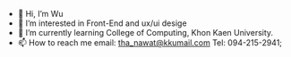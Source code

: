 - 👋 Hi, I’m Wu
- 👀 I’m interested in Front-End and ux/ui desige 
- 🌱 I’m currently learning College of Computing, Khon Kaen University.
- 📫 How to reach me email: tha_nawat@kkumail.com Tel: 094-215-2941;

<!---
H0RosH1/H0RosH1 is a ✨ special ✨ repository because its `README.md` (this file) appears on your GitHub profile.
You can click the Preview link to take a look at your changes.
--->

